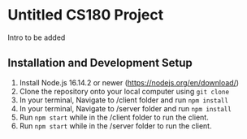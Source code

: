 # Untitled CS180 Project

Intro to be added

## Installation and Development Setup
1. Install Node.js 16.14.2 or newer (https://nodejs.org/en/download/)
2. Clone the repository onto your local computer using `git clone`
3. In your terminal, Navigate to /client folder and run `npm install`
4. In your terminal, Navigate to /server folder and run `npm install`
5. Run `npm start` while in the /client folder to run the client.
6. Run `npm start` while in the /server folder to run the client.
 